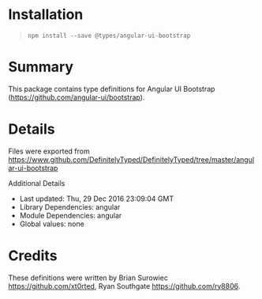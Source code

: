# Installation
> `npm install --save @types/angular-ui-bootstrap`

# Summary
This package contains type definitions for Angular UI Bootstrap (https://github.com/angular-ui/bootstrap).

# Details
Files were exported from https://www.github.com/DefinitelyTyped/DefinitelyTyped/tree/master/angular-ui-bootstrap

Additional Details
 * Last updated: Thu, 29 Dec 2016 23:09:04 GMT
 * Library Dependencies: angular
 * Module Dependencies: angular
 * Global values: none

# Credits
These definitions were written by Brian Surowiec <https://github.com/xt0rted>, Ryan Southgate <https://github.com/ry8806>.
